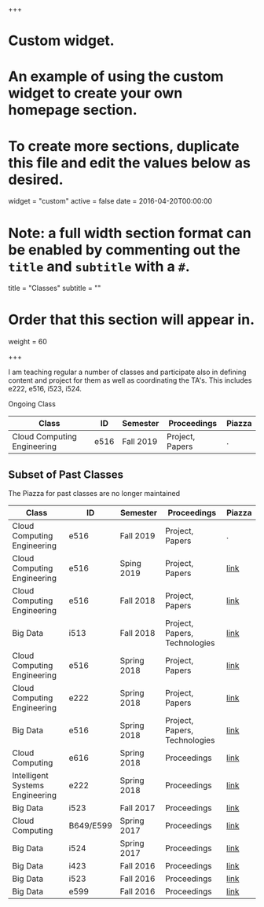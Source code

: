 +++
# Custom widget.
# An example of using the custom widget to create your own homepage section.
# To create more sections, duplicate this file and edit the values below as desired.
widget = "custom"
active = false
date = 2016-04-20T00:00:00

# Note: a full width section format can be enabled by commenting out the `title` and `subtitle` with a `#`.
title = "Classes"
subtitle = ""

# Order that this section will appear in.
weight = 60

+++

I am teaching regular a number of classes and participate also in
defining content and project for them as well as coordinating the
TA's.  This includes e222, e516, i523, i524.

Ongoing Class 

Class                                   | ID        | Semester     | Proceedings | Piazza
--------------------- |------ | -------- | ------- | -------
Cloud Computing Engineering  |  e516  |   Fall 2019           |  Project, Papers | .



## Subset of Past Classes

The Piazza for past classes are no longer maintained 

Class                                   | ID        | Semester     | Proceedings | Piazza
--------------------- |------ | -------- | ------- | -------
Cloud Computing Engineering  |  e516  |   Fall 2019           |  Project, Papers | .
Cloud Computing Engineering  |  e516  |   Sping 2019           |  Project, Papers | [link](https://piazza.com/class/jql1e30dxswzu)
Cloud Computing Engineering  |  e516  |   Fall 2018           |  Project, Papers | [link](https://piazza.com/class/jgxybbf5rnx5qd)
Big Data  |  i513 |   Fall 2018           |  Project, Papers, Technologies | [link](https://piazza.com/class/jl6rxey6w413gi)
Cloud Computing Engineering  |  e516  |   Spring 2018           |  Project, Papers| [link](https://piazza.com/class/jql1e30dxswzu)
Cloud Computing Engineering  |  e222  |   Spring 2018           |  Project, Papers | [link](https://piazza.com/class/jq2u1qfc4o81ox)
Big Data  |  e516  |   Spring 2018           |  Project, Papers, Technologies | [link](https://piazza.com/class/jql1e30dxswzu)
Cloud Computing | e616  | Spring 2018 | Proceedings | [link](https://piazza.com/class/jbkvbp3ed3m2ez )
Intelligent Systems Engineering | e222  | Spring 2018 | Proceedings | [link](https://piazza.com/class/jc9dcfnbi045kv)
Big Data | i523  | Fall 2017 | Proceedings | [link](https://piazza.com/class/j5wll7vzylg25j)
Cloud Computing | B649/E599  | Spring 2017 | Proceedings | [link](https://piazza.com/class/iwvjk55nbge5yw)
Big Data | i524  | Spring 2017 | Proceedings | [link](https://piazza.com/class/ix39m27czn5uw)
Big Data | i423 | Fall 2016 | Proceedings | [link](https://piazza.com/class/irqfvh1ctrg2vt)
Big Data | i523  | Fall 2016 | Proceedings | [link](https://piazza.com/class/irqfvh1ctrg2vt)
Big Data | e599  | Fall 2016 | Proceedings | [link](https://piazza.com/class/irqfvh1ctrg2vt)


